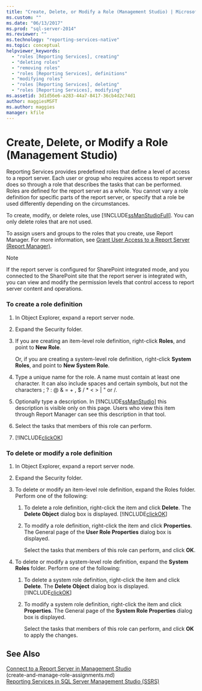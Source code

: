 ```yaml
---
title: "Create, Delete, or Modify a Role (Management Studio) | Microsoft Docs"
ms.custom: ""
ms.date: "06/13/2017"
ms.prod: "sql-server-2014"
ms.reviewer: ""
ms.technology: "reporting-services-native"
ms.topic: conceptual
helpviewer_keywords: 
  - "roles [Reporting Services], creating"
  - "deleting roles"
  - "removing roles"
  - "roles [Reporting Services], definitions"
  - "modifying roles"
  - "roles [Reporting Services], deleting"
  - "roles [Reporting Services], modifying"
ms.assetid: 3d1d56e6-a283-44a7-8417-36cb4d2c74d1
author: maggiesMSFT
ms.author: maggies
manager: kfile
---
```

# Create, Delete, or Modify a Role (Management Studio)
  Reporting Services provides predefined roles that define a level of access to a report server. Each user or group who requires access to report server does so through a role that describes the tasks that can be performed. Roles are defined for the report server as a whole. You cannot vary a role definition for specific parts of the report server, or specify that a role be used differently depending on the circumstances.  
  
 To create, modify, or delete roles, use [!INCLUDE[ssManStudioFull](../../includes/ssmanstudiofull-md.md)]. You can only delete roles that are not used.  
  
 To assign users and groups to the roles that you create, use Report Manager. For more information, see [Grant User Access to a Report Server &#40;Report Manager&#41;](grant-user-access-to-a-report-server.md).  
  
> [!NOTE]  
>  If the report server is configured for SharePoint integrated mode, and you connected to the SharePoint site that the report server is integrated with, you can view and modify the permission levels that control access to report server content and operations.  
  
### To create a role definition  
  
1.  In Object Explorer, expand a report server node.  
  
2.  Expand the Security folder.  
  
3.  If you are creating an item-level role definition, right-click **Roles**, and point to **New Role**.  
  
     Or, if you are creating a system-level role definition, right-click **System Roles**, and point to **New System Role**.  
  
4.  Type a unique name for the role. A name must contain at least one character. It can also include spaces and certain symbols, but not the characters ; ? : \@ & = + , $ / * \< > | " or /.  
  
5.  Optionally type a description. In [!INCLUDE[ssManStudio](../../includes/ssmanstudio-md.md)] this description is visible only on this page. Users who view this item through Report Manager can see this description in that tool.  
  
6.  Select the tasks that members of this role can perform.  
  
7.  [!INCLUDE[clickOK](../../includes/clickok-md.md)]  
  
### To delete or modify a role definition  
  
1.  In Object Explorer, expand a report server node.  
  
2.  Expand the Security folder.  
  
3.  To delete or modify an item-level role definition, expand the Roles folder. Perform one of the following:  
  
    1.  To delete a role definition, right-click the item and click **Delete**. The **Delete Object** dialog box is displayed. [!INCLUDE[clickOK](../../includes/clickok-md.md)]  
  
    2.  To modify a role definition, right-click the item and click **Properties**. The General page of the **User Role Properties** dialog box is displayed.  
  
         Select the tasks that members of this role can perform, and click **OK**.  
  
4.  To delete or modify a system-level role definition, expand the **System Roles** folder. Perform one of the following:  
  
    1.  To delete a system role definition, right-click the item and click **Delete**. The **Delete Object** dialog box is displayed. [!INCLUDE[clickOK](../../includes/clickok-md.md)]  
  
    2.  To modify a system role definition, right-click the item and click **Properties**. The General page of the **System Role Properties** dialog box is displayed.  
  
         Select the tasks that members of this role can perform, and click **OK** to apply the changes.  
  
## See Also  
 [Connect to a Report Server in Management Studio](../tools/connect-to-a-report-server-in-management-studio.md)   
 (create-and-manage-role-assignments.md)   
 [Reporting Services in SQL Server Management Studio &#40;SSRS&#41;](../tools/reporting-services-in-sql-server-management-studio-ssrs.md)  
  
  

